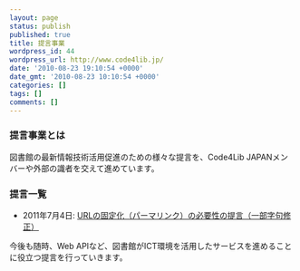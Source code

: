 ```yaml
---
layout: page
status: publish
published: true
title: 提言事業
wordpress_id: 44
wordpress_url: http://www.code4lib.jp/
date: '2010-08-23 19:10:54 +0000'
date_gmt: '2010-08-23 10:10:54 +0000'
categories: []
tags: []
comments: []
---
```

<h3>提言事業とは</h3>
<p>図書館の最新情報技術活用促進のための様々な提言を、Code4Lib JAPANメンバーや外部の識者を交えて進めています。</p>
<h3>提言一覧</h3>
<ul>
<li>2011年7月4日: <a href="http://www.code4lib.jp/wp-content/uploads/2011/07/permalink20110704.pdf">URLの固定化（パーマリンク）の必要性の提言（一部字句修正）</a></li>
</ul>
<p>今後も随時、Web APIなど、図書館がICT環境を活用したサービスを進めることに役立つ提言を行っていきます。</p>
